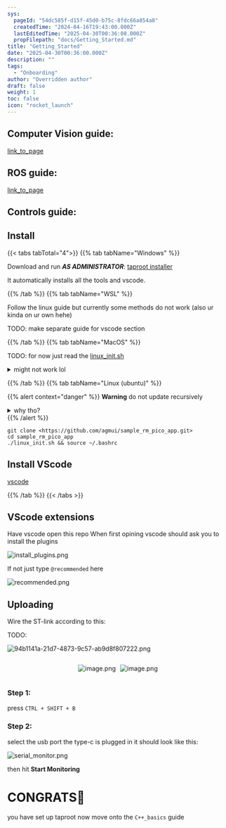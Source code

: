 ```yaml
---
sys:
  pageId: "54dc585f-d15f-45d0-b75c-8fdc66a854a8"
  createdTime: "2024-04-16T19:43:00.000Z"
  lastEditedTime: "2025-04-30T00:36:00.000Z"
  propFilepath: "docs/Getting_Started.md"
title: "Getting_Started"
date: "2025-04-30T00:36:00.000Z"
description: ""
tags:
  - "Onboarding"
author: "Overridden author"
draft: false
weight: 1
toc: false
icon: "rocket_launch"
---
```


## Computer Vision guide:

[link_to_page](86d45bc0-388b-4d26-8848-44f255f73d0e)

## ROS guide:

[link_to_page](3c76c1de-ec8f-46d6-8b0a-294005edc2d5)

## Controls guide:

## Install

{{< tabs tabTotal="4">}}
{{% tab tabName="Windows" %}}

Download and run _**AS ADMINISTRATOR**_: [taproot installer](https://github.com/Thornbots/TeachingFreshies/releases/tag/1.0)

It automatically installs all the tools and vscode.

{{% /tab %}}
{{% tab tabName="WSL" %}}

Follow the linux guide but currently some methods do not work (also ur kinda on ur own hehe)

TODO: make separate guide for vscode section

{{% /tab %}}
{{% tab tabName="MacOS" %}}

TODO: for now just read the [linux_init.sh](https://github.com/agmui/sample_rm_pico_app/blob/main/linux_init.sh)

<details>
<summary>might not work lol</summary>

`brew install libusb pkg-config`

Next install: [vscode](https://code.visualstudio.com/Download)

</details>

{{% /tab %}}
{{% tab tabName="Linux (ubuntu)" %}}

{{% alert context="danger" %}}
**Warning** do not update recursively
<details>
<summary>why tho?</summary>
There are some submodules that may go on for a while (like tinyusb) and I highly
recommend you don't need to get them.
If you want to see what submodules I update just look in `linux_init.sh`
</details>
{{% /alert %}}

```shell
git clone <https://github.com/agmui/sample_rm_pico_app.git>
cd sample_rm_pico_app
./linux_init.sh && source ~/.bashrc
```

## Install VScode

[vscode](https://code.visualstudio.com/Download)

{{% /tab %}}
{{< /tabs >}}

## VScode extensions

Have vscode open this repo
When first opining vscode should ask you to install the plugins

![install_plugins.png](https://prod-files-secure.s3.us-west-2.amazonaws.com/d518164a-d88e-44d1-a4ee-3adb3bd8bce0/89bd30f0-1825-4e77-867b-0a41ce370880/install_plugins.png?X-Amz-Algorithm=AWS4-HMAC-SHA256&X-Amz-Content-Sha256=UNSIGNED-PAYLOAD&X-Amz-Credential=ASIAZI2LB4664AKMVZT5%2F20250706%2Fus-west-2%2Fs3%2Faws4_request&X-Amz-Date=20250706T004828Z&X-Amz-Expires=3600&X-Amz-Security-Token=IQoJb3JpZ2luX2VjEEMaCXVzLXdlc3QtMiJGMEQCIBppLqxYX%2F3KKiHt67fgiAfPYSV2fGRhInmT3g6AxqOIAiBP8ylGl61VDcmHAR7nPxKvcZhZNe7BTzVmXEGXp9%2F4ESr%2FAwhMEAAaDDYzNzQyMzE4MzgwNSIM5Q1Xazf7bQ11iQd%2FKtwD1x8h36%2FRxzzAfldoCGdiZpVasKBwelyACNPpQMebK8ovK%2FSv%2Fgutz5fO8%2FJk0FWNDJxt3SZrhS2tVevFcpCNfFiCRFBlciYCagtEbWA41AqYd9wPSWYgLy7nLFEJYH4JMyw4p2aS0PH0OLTQlc3hlpvwDPOao0J4gqk4iGetsHC9WlMB%2F86ZPuICSs20AvQmQjQQb%2BK0Ajdq7NkBwZU6nWc0%2FLZhahWhGRX9fkNzo5gtLgBxw3dUiacCJuNM6b%2BVxcqZfJsJYR8Ko1deM5x9JV4%2BUAK0rmMEbAYbC9bW%2FmH9q7jLs%2F8GU%2FoYaMbknmugpICipXoSHFm6IA%2B2vOmeW7MQtn0774RKwPlbpjhjg5tz5mBWLaD2DrFQ6WhZJf8p6q8kfKMTXKXj9DuHqGqjNqj1UKOvWKn8%2BDf5OVEQzbdWe%2BkXxmA8QEmdjZPT9956hb7qGDKJLEIIeSvaoyp5jV50%2FFfyJRH3SMiNR9tH9fgYahgvCItvqRk5UjNK%2F2b7KWMIMwR9RWedmUkOsXBHrNkSUWp1Dkmmn9tl2MC0x%2BPQsDSRVtfG1ZcIGYOHanSefFxeCv%2B2u6UtWWAo6yckxsoCVHAWVlYIfWvSGZuonOxHZfGg9R2HwrNk%2BykwxPClwwY6pgEB1tSTvrJr0q6T%2F2kLMCyQl8U3jmpTPdNQSV3Fyej4W7J9XOE%2BwNYhVpXmInT1eLRSowRXnXiIg2QbE5fLSvjn6ltVZCu4smho2KMl4590zUxxGzM2JZqrwxjdCpHDin%2FXTaw1jkRlw9r16j9LhM8O19U4MvAWlyHX86C1zHf%2Bx1g6LZeXbCD0H%2FbtGAM%2FdTjhheuFaTRw%2FDLNsJfacol6TP0zPEcb&X-Amz-Signature=f575a91a0d53be53267badb30daa97135b2b334ea2519926211511e7a9d9fa51&X-Amz-SignedHeaders=host&x-amz-checksum-mode=ENABLED&x-id=GetObject)

If not just type `@recommended` here  

![recommended.png](https://prod-files-secure.s3.us-west-2.amazonaws.com/d518164a-d88e-44d1-a4ee-3adb3bd8bce0/61e661e9-5d85-4dfc-be0d-8d2097a5e793/recommended.png?X-Amz-Algorithm=AWS4-HMAC-SHA256&X-Amz-Content-Sha256=UNSIGNED-PAYLOAD&X-Amz-Credential=ASIAZI2LB4664AKMVZT5%2F20250706%2Fus-west-2%2Fs3%2Faws4_request&X-Amz-Date=20250706T004828Z&X-Amz-Expires=3600&X-Amz-Security-Token=IQoJb3JpZ2luX2VjEEMaCXVzLXdlc3QtMiJGMEQCIBppLqxYX%2F3KKiHt67fgiAfPYSV2fGRhInmT3g6AxqOIAiBP8ylGl61VDcmHAR7nPxKvcZhZNe7BTzVmXEGXp9%2F4ESr%2FAwhMEAAaDDYzNzQyMzE4MzgwNSIM5Q1Xazf7bQ11iQd%2FKtwD1x8h36%2FRxzzAfldoCGdiZpVasKBwelyACNPpQMebK8ovK%2FSv%2Fgutz5fO8%2FJk0FWNDJxt3SZrhS2tVevFcpCNfFiCRFBlciYCagtEbWA41AqYd9wPSWYgLy7nLFEJYH4JMyw4p2aS0PH0OLTQlc3hlpvwDPOao0J4gqk4iGetsHC9WlMB%2F86ZPuICSs20AvQmQjQQb%2BK0Ajdq7NkBwZU6nWc0%2FLZhahWhGRX9fkNzo5gtLgBxw3dUiacCJuNM6b%2BVxcqZfJsJYR8Ko1deM5x9JV4%2BUAK0rmMEbAYbC9bW%2FmH9q7jLs%2F8GU%2FoYaMbknmugpICipXoSHFm6IA%2B2vOmeW7MQtn0774RKwPlbpjhjg5tz5mBWLaD2DrFQ6WhZJf8p6q8kfKMTXKXj9DuHqGqjNqj1UKOvWKn8%2BDf5OVEQzbdWe%2BkXxmA8QEmdjZPT9956hb7qGDKJLEIIeSvaoyp5jV50%2FFfyJRH3SMiNR9tH9fgYahgvCItvqRk5UjNK%2F2b7KWMIMwR9RWedmUkOsXBHrNkSUWp1Dkmmn9tl2MC0x%2BPQsDSRVtfG1ZcIGYOHanSefFxeCv%2B2u6UtWWAo6yckxsoCVHAWVlYIfWvSGZuonOxHZfGg9R2HwrNk%2BykwxPClwwY6pgEB1tSTvrJr0q6T%2F2kLMCyQl8U3jmpTPdNQSV3Fyej4W7J9XOE%2BwNYhVpXmInT1eLRSowRXnXiIg2QbE5fLSvjn6ltVZCu4smho2KMl4590zUxxGzM2JZqrwxjdCpHDin%2FXTaw1jkRlw9r16j9LhM8O19U4MvAWlyHX86C1zHf%2Bx1g6LZeXbCD0H%2FbtGAM%2FdTjhheuFaTRw%2FDLNsJfacol6TP0zPEcb&X-Amz-Signature=9b954ef35beb981db24a5cb54a74712beec79184fd85f439c7abc267b4e04f4b&X-Amz-SignedHeaders=host&x-amz-checksum-mode=ENABLED&x-id=GetObject)

## Uploading

Wire the ST-link according to this:

TODO:

![94b1141a-21d7-4873-9c57-ab9d8f807222.png](https://prod-files-secure.s3.us-west-2.amazonaws.com/d518164a-d88e-44d1-a4ee-3adb3bd8bce0/e5fad17d-ab82-4300-9f4c-505ab4b1202c/94b1141a-21d7-4873-9c57-ab9d8f807222.png?X-Amz-Algorithm=AWS4-HMAC-SHA256&X-Amz-Content-Sha256=UNSIGNED-PAYLOAD&X-Amz-Credential=ASIAZI2LB4664AKMVZT5%2F20250706%2Fus-west-2%2Fs3%2Faws4_request&X-Amz-Date=20250706T004828Z&X-Amz-Expires=3600&X-Amz-Security-Token=IQoJb3JpZ2luX2VjEEMaCXVzLXdlc3QtMiJGMEQCIBppLqxYX%2F3KKiHt67fgiAfPYSV2fGRhInmT3g6AxqOIAiBP8ylGl61VDcmHAR7nPxKvcZhZNe7BTzVmXEGXp9%2F4ESr%2FAwhMEAAaDDYzNzQyMzE4MzgwNSIM5Q1Xazf7bQ11iQd%2FKtwD1x8h36%2FRxzzAfldoCGdiZpVasKBwelyACNPpQMebK8ovK%2FSv%2Fgutz5fO8%2FJk0FWNDJxt3SZrhS2tVevFcpCNfFiCRFBlciYCagtEbWA41AqYd9wPSWYgLy7nLFEJYH4JMyw4p2aS0PH0OLTQlc3hlpvwDPOao0J4gqk4iGetsHC9WlMB%2F86ZPuICSs20AvQmQjQQb%2BK0Ajdq7NkBwZU6nWc0%2FLZhahWhGRX9fkNzo5gtLgBxw3dUiacCJuNM6b%2BVxcqZfJsJYR8Ko1deM5x9JV4%2BUAK0rmMEbAYbC9bW%2FmH9q7jLs%2F8GU%2FoYaMbknmugpICipXoSHFm6IA%2B2vOmeW7MQtn0774RKwPlbpjhjg5tz5mBWLaD2DrFQ6WhZJf8p6q8kfKMTXKXj9DuHqGqjNqj1UKOvWKn8%2BDf5OVEQzbdWe%2BkXxmA8QEmdjZPT9956hb7qGDKJLEIIeSvaoyp5jV50%2FFfyJRH3SMiNR9tH9fgYahgvCItvqRk5UjNK%2F2b7KWMIMwR9RWedmUkOsXBHrNkSUWp1Dkmmn9tl2MC0x%2BPQsDSRVtfG1ZcIGYOHanSefFxeCv%2B2u6UtWWAo6yckxsoCVHAWVlYIfWvSGZuonOxHZfGg9R2HwrNk%2BykwxPClwwY6pgEB1tSTvrJr0q6T%2F2kLMCyQl8U3jmpTPdNQSV3Fyej4W7J9XOE%2BwNYhVpXmInT1eLRSowRXnXiIg2QbE5fLSvjn6ltVZCu4smho2KMl4590zUxxGzM2JZqrwxjdCpHDin%2FXTaw1jkRlw9r16j9LhM8O19U4MvAWlyHX86C1zHf%2Bx1g6LZeXbCD0H%2FbtGAM%2FdTjhheuFaTRw%2FDLNsJfacol6TP0zPEcb&X-Amz-Signature=0218cff7036aea9df8a32f3fa4dee56e45be8af6c04bebcdd2802ce96be46dbc&X-Amz-SignedHeaders=host&x-amz-checksum-mode=ENABLED&x-id=GetObject)

<div style="display: flex;flex-direction: row; column-gap:10px; max-width: 630px;justify-content: center;">
<div>

![image.png](https://prod-files-secure.s3.us-west-2.amazonaws.com/d518164a-d88e-44d1-a4ee-3adb3bd8bce0/210ecb78-1116-4d7b-b9b7-2292f66fa2c2/image.png?X-Amz-Algorithm=AWS4-HMAC-SHA256&X-Amz-Content-Sha256=UNSIGNED-PAYLOAD&X-Amz-Credential=ASIAZI2LB466YQTOKQDA%2F20250706%2Fus-west-2%2Fs3%2Faws4_request&X-Amz-Date=20250706T004829Z&X-Amz-Expires=3600&X-Amz-Security-Token=IQoJb3JpZ2luX2VjEEQaCXVzLXdlc3QtMiJIMEYCIQCYjZhjiC3AxA3UuBE0zDF%2BJMQKwbYrYO4TJ0%2FBm9uxAwIhAIEkHbLKi0%2FQXJbVI2F8%2Fm4Q9LfHXYS43wjoScP4SzKiKv8DCE0QABoMNjM3NDIzMTgzODA1Igxm%2FNRHIAA6SUibxIAq3AM1Q8IRd3GyRct%2BqfHkB1p4C6a9haTu29C74tQzV6Q2AoS%2Bx1qc8aVChOhrfyOhQCoTKBMwlCHHWCreQLWNBss6vBi2uA7x1I1IxT7sOtlgWuapJU9ik0IqtiUlxqhl7xdkh2OUYo5piVnzk8qK%2FTWEK%2BYU4r4je3vslfjDA0idvcd2mzgXOtXy8ixHhFIZcLJf%2Bq8C2LrurHEcOMC2jxNkFIAKXe8l%2FqAKJ4xVQl14lkW5ta8RVHhHE2MKzIBt8QTEqDYp4Cdn43b7shHd%2FbFuSKJsyPgwcR73OPObodM%2FWkJcgBFdFPazVqEErYqXkQMTuRxXY1%2F6KOFbaVNZMOT8rfcJH2PAOzLEW2bl75%2FNN80C4G%2BZ5nwgNIwCs5Gg1v%2B%2FHAEi00%2FTZcfkxj1Uf54GN9BgU24i1xnlKrzzRtOWYlq6x1ONwVHrC59%2Br5c11xAMRGF1HZW0I5%2BSzZZUZZO4bPT5uKD67TXCKlenmNzHs0CvAQl4zNFfpnwNgEG1HJ32H6biW9v4aivMQA2%2FWxxiOF3f7mUYad2mjVn9WQf8kJkwLu97dRdJzWtz7hKpgfREb7E8bTiqCkkaZgGS%2BZsbQRAC%2FrtULyfqXAJUtI24nDyn8VModRHIgukyPzCO%2FaXDBjqkAfkPOOI2njm164hcMKQqdD7HPVI2sgtlaTTUGR9z%2B6XF7068D5HawtEYa%2Bd5i6OXxkOQAEP0fwRJ3N4HuuqjvpEzvvyr5Va6YfjE64M2VRtlYxFU5lIj02eYScygvQWLO%2B%2Ff1q4H%2Bh2Dn75qFw4JPNubYsJTDaZRa3xzYsoR1YLw5vlIvdUnD9EzdpvbDJdiKokLkDBQUZuwMyA8JkWRN1ApU6XM&X-Amz-Signature=ce06349dca006fb6069af3cf832c8ae113bbf891171bd6c4c1c1270b47da7c2d&X-Amz-SignedHeaders=host&x-amz-checksum-mode=ENABLED&x-id=GetObject)

</div>
<div>

![image.png](https://prod-files-secure.s3.us-west-2.amazonaws.com/d518164a-d88e-44d1-a4ee-3adb3bd8bce0/33a0fd0f-8ca6-4a86-8e09-26e95ded1fff/image.png?X-Amz-Algorithm=AWS4-HMAC-SHA256&X-Amz-Content-Sha256=UNSIGNED-PAYLOAD&X-Amz-Credential=ASIAZI2LB466UNE6IHNA%2F20250706%2Fus-west-2%2Fs3%2Faws4_request&X-Amz-Date=20250706T004833Z&X-Amz-Expires=3600&X-Amz-Security-Token=IQoJb3JpZ2luX2VjEEQaCXVzLXdlc3QtMiJIMEYCIQDT1JTZlNMsYDnWcTtUYIY0V2q53KCSKHk1hfAXIpbpvgIhALNC99RvdmFOpDZqscuUuCZHnVlj07Uh0exRHMTSvZieKv8DCEwQABoMNjM3NDIzMTgzODA1IgySQRF7nrpn6vyNsp8q3AOyRi8eJDdgbn3KAsGltzTh8pe30QCJvXs7Wb54jWeQayPrx5fvcv6qwXeM5PK6yio2Fl8fqVS6t7MQgh4qyCl7h3JP%2BoUN2FFcnfITMtOF4se0dCncMCGMCU%2BF4pxVS3vfGquWiGNONRoz7CJuiXMA7uU4GFs3e2gjdxcCNCjA8%2BCSKL%2FaH2dAyDxkNI9T6OTyh6sPQNNVBjG%2FDIRYaMxUIbaeTMW2csDKjVI9jx1KY%2Btk6Bnx30gB%2FIFZ9ATwZ6ELnEm7L%2FvhKAIm58ZMT%2FxTS8q6k9KO%2Fd2vMqB5MlJs5dgo9Z3g3bwFXxuNkMDJz3vdOWJO4uFlLAuCx0K9TgX33zV1%2FKl6XkfgNQRR1It%2B6gTFd1F1MNSi5bJTeclvzjU%2FZ5RmIqdKJcgjVEpHuwQaiRsExknewNIUhd7cjf6CaiOz5Vx5FMg5DJba7PvGuiZo0ZhQLGGF22DfEWeiWuVK2L%2FfT0Jr3pxbBsQvV24uyhsoEmdedPnHNG2CKuyrHMS442ujdESkqmfbqm5W448IDeor9qUQNjN%2FXZoNYjjCPbNrcK4060lZBtHEVYMc7PSiTEGGgUZbC9lz1IZhK9TQ3oK4e2RCP2E3hUuwfcjclzIGI5mEov%2F%2B1dT6hTD59aXDBjqkAcrm3TVsgLEW%2B2mf7fitXCB51hCVAMjUBvkLXHRmy6UHbnqzRnLvL%2B16zyA0HI3klAmnDnG%2B9gra%2B15WXP8BchF6XsOXi50XjgJ%2BMAryopC6b1isUMbIYtm94YyKU4dO7CaVpFEX5mH77PrlPuJmYb7ssr6bxCB4JayGAkE9Adzq%2BgBT6%2FDJC1AQkq0hfBr9Qj23DbaYh2FQ3hw45X%2Bi6QQTasEc&X-Amz-Signature=073e808de74ab1b8c24e911af0b8f7622f4721dcb9c3727c47d4c4b354ce7a41&X-Amz-SignedHeaders=host&x-amz-checksum-mode=ENABLED&x-id=GetObject)

</div>
</div>

### Step 1:

press `CTRL + SHIFT + B`

### Step 2:

select the usb port the type-c is plugged in it should look like this:

![serial_monitor.png](https://prod-files-secure.s3.us-west-2.amazonaws.com/d518164a-d88e-44d1-a4ee-3adb3bd8bce0/f03f4774-05d4-4393-b6a0-d5efb6d315ab/serial_monitor.png?X-Amz-Algorithm=AWS4-HMAC-SHA256&X-Amz-Content-Sha256=UNSIGNED-PAYLOAD&X-Amz-Credential=ASIAZI2LB4664AKMVZT5%2F20250706%2Fus-west-2%2Fs3%2Faws4_request&X-Amz-Date=20250706T004828Z&X-Amz-Expires=3600&X-Amz-Security-Token=IQoJb3JpZ2luX2VjEEMaCXVzLXdlc3QtMiJGMEQCIBppLqxYX%2F3KKiHt67fgiAfPYSV2fGRhInmT3g6AxqOIAiBP8ylGl61VDcmHAR7nPxKvcZhZNe7BTzVmXEGXp9%2F4ESr%2FAwhMEAAaDDYzNzQyMzE4MzgwNSIM5Q1Xazf7bQ11iQd%2FKtwD1x8h36%2FRxzzAfldoCGdiZpVasKBwelyACNPpQMebK8ovK%2FSv%2Fgutz5fO8%2FJk0FWNDJxt3SZrhS2tVevFcpCNfFiCRFBlciYCagtEbWA41AqYd9wPSWYgLy7nLFEJYH4JMyw4p2aS0PH0OLTQlc3hlpvwDPOao0J4gqk4iGetsHC9WlMB%2F86ZPuICSs20AvQmQjQQb%2BK0Ajdq7NkBwZU6nWc0%2FLZhahWhGRX9fkNzo5gtLgBxw3dUiacCJuNM6b%2BVxcqZfJsJYR8Ko1deM5x9JV4%2BUAK0rmMEbAYbC9bW%2FmH9q7jLs%2F8GU%2FoYaMbknmugpICipXoSHFm6IA%2B2vOmeW7MQtn0774RKwPlbpjhjg5tz5mBWLaD2DrFQ6WhZJf8p6q8kfKMTXKXj9DuHqGqjNqj1UKOvWKn8%2BDf5OVEQzbdWe%2BkXxmA8QEmdjZPT9956hb7qGDKJLEIIeSvaoyp5jV50%2FFfyJRH3SMiNR9tH9fgYahgvCItvqRk5UjNK%2F2b7KWMIMwR9RWedmUkOsXBHrNkSUWp1Dkmmn9tl2MC0x%2BPQsDSRVtfG1ZcIGYOHanSefFxeCv%2B2u6UtWWAo6yckxsoCVHAWVlYIfWvSGZuonOxHZfGg9R2HwrNk%2BykwxPClwwY6pgEB1tSTvrJr0q6T%2F2kLMCyQl8U3jmpTPdNQSV3Fyej4W7J9XOE%2BwNYhVpXmInT1eLRSowRXnXiIg2QbE5fLSvjn6ltVZCu4smho2KMl4590zUxxGzM2JZqrwxjdCpHDin%2FXTaw1jkRlw9r16j9LhM8O19U4MvAWlyHX86C1zHf%2Bx1g6LZeXbCD0H%2FbtGAM%2FdTjhheuFaTRw%2FDLNsJfacol6TP0zPEcb&X-Amz-Signature=0d448b07540bd452a981ef8c9eab5e6ac03ce47e5f03c664fe92f352c706cb8b&X-Amz-SignedHeaders=host&x-amz-checksum-mode=ENABLED&x-id=GetObject)

then hit **Start Monitoring**

# CONGRATS🎉

you have set up taproot now move onto the `C++_basics` guide
